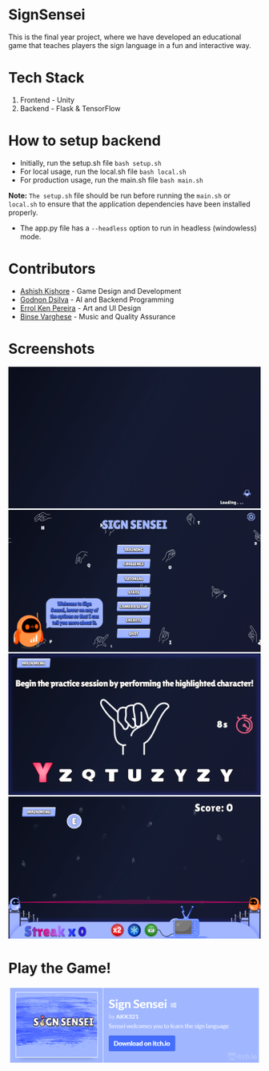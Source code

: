 # SignSensei

This is the final year project, where we have developed an educational game that teaches players the sign language in a fun and interactive way.

# Tech Stack

1. Frontend - Unity
2. Backend - Flask & TensorFlow

# How to setup backend

- Initially, run the setup.sh file `bash setup.sh`
- For local usage, run the local.sh file `bash local.sh`
- For production usage, run the main.sh file `bash main.sh`

<b>Note:</b> `The setup.sh` file should be run before running the `main.sh` or `local.sh` to ensure that the application dependencies have been installed properly.

- The app.py file has a `--headless` option to run in headless (windowless) mode.

# Contributors

- [Ashish Kishore](https://github.com/Ashish4869) - Game Design and Development
- [Godnon Dsilva](https://github.com/godnondsilva) - AI and Backend Programming
- [Errol Ken Pereira](https://github.com/Errolken) - Art and UI Design
- [Binse Varghese](https://github.com/Binse13) - Music and Quality Assurance

# Screenshots

![Download](./ScreenShots/loading.png)
![Download](./ScreenShots/mainmenu.png)
![Download](./ScreenShots/training.png)
![Download](./ScreenShots/challenge.png)

# Play the Game!

<a href="https://akk-3211.itch.io/sign-sensei">![Download](./ScreenShots/itch.png)</a>
